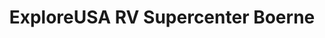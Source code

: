 ---
title: "ExploreUSA RV Supercenter Boerne"
url: /boerne/exploreusa-rv-supercenter-boerne/
shop: caravan
---